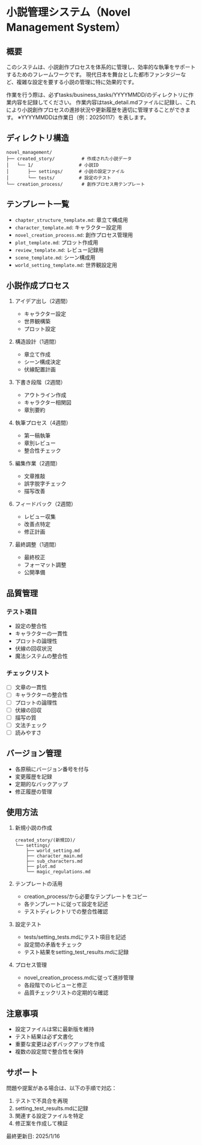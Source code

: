 # 小説管理システム（Novel Management System）

## 概要
このシステムは、小説創作プロセスを体系的に管理し、効率的な執筆をサポートするためのフレームワークです。
現代日本を舞台とした都市ファンタジーなど、複雑な設定を要する小説の管理に特に効果的です。

作業を行う際は、必ずtasks/business_tasks/YYYYMMDD/のディレクトリに作業内容を記録してください。
作業内容はtask_detail.mdファイルに記録し、これにより小説創作プロセスの進捗状況や更新履歴を適切に管理することができます。
※YYYYMMDDは作業日（例：20250117）を表します。

## ディレクトリ構造
```
novel_management/
├── created_story/          # 作成された小説データ
│   └── 1/                 # 小説ID
│       ├── settings/      # 小説の設定ファイル
│       └── tests/         # 設定のテスト
└── creation_process/       # 創作プロセス用テンプレート
```

## テンプレート一覧
- `chapter_structure_template.md`: 章立て構成用
- `character_template.md`: キャラクター設定用
- `novel_creation_process.md`: 創作プロセス管理用
- `plot_template.md`: プロット作成用
- `review_template.md`: レビュー記録用
- `scene_template.md`: シーン構成用
- `world_setting_template.md`: 世界観設定用

## 小説作成プロセス
1. アイデア出し（2週間）
   - キャラクター設定
   - 世界観構築
   - プロット設定

2. 構造設計（1週間）
   - 章立て作成
   - シーン構成決定
   - 伏線配置計画

3. 下書き段階（2週間）
   - アウトライン作成
   - キャラクター相関図
   - 章別要約

4. 執筆プロセス（4週間）
   - 第一稿執筆
   - 章別レビュー
   - 整合性チェック

5. 編集作業（2週間）
   - 文章推敲
   - 誤字脱字チェック
   - 描写改善

6. フィードバック（2週間）
   - レビュー収集
   - 改善点特定
   - 修正計画

7. 最終調整（1週間）
   - 最終校正
   - フォーマット調整
   - 公開準備

## 品質管理
### テスト項目
- 設定の整合性
- キャラクターの一貫性
- プロットの論理性
- 伏線の回収状況
- 魔法システムの整合性

### チェックリスト
- [ ] 文章の一貫性
- [ ] キャラクターの整合性
- [ ] プロットの論理性
- [ ] 伏線の回収
- [ ] 描写の質
- [ ] 文法チェック
- [ ] 読みやすさ

## バージョン管理
- 各原稿にバージョン番号を付与
- 変更履歴を記録
- 定期的なバックアップ
- 修正履歴の管理

## 使用方法
1. 新規小説の作成
   ```
   created_story/(新規ID)/
   └── settings/
       ├── world_setting.md
       ├── character_main.md
       ├── sub_characters.md
       ├── plot.md
       └── magic_regulations.md
   ```

2. テンプレートの活用
   - creation_process/から必要なテンプレートをコピー
   - 各テンプレートに従って設定を記述
   - テストディレクトリでの整合性確認

3. 設定テスト
   - tests/setting_tests.mdにテスト項目を記述
   - 設定間の矛盾をチェック
   - テスト結果をsetting_test_results.mdに記録

4. プロセス管理
   - novel_creation_process.mdに従って進捗管理
   - 各段階でのレビューと修正
   - 品質チェックリストの定期的な確認

## 注意事項
- 設定ファイルは常に最新版を維持
- テスト結果は必ず文書化
- 重要な変更は必ずバックアップを作成
- 複数の設定間で整合性を保持

## サポート
問題や提案がある場合は、以下の手順で対応：
1. テストで不具合を再現
2. setting_test_results.mdに記録
3. 関連する設定ファイルを特定
4. 修正案を作成して検証

最終更新日: 2025/1/16